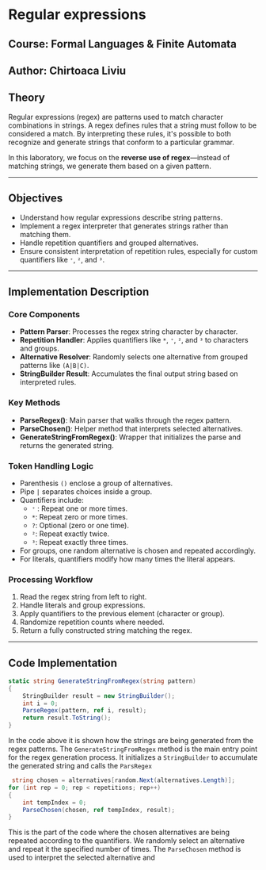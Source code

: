 # Regular expressions

## Course: Formal Languages & Finite Automata  
## Author: Chirtoaca Liviu  

## Theory  
Regular expressions (regex) are patterns used to match character combinations in strings. A regex defines rules that a string must follow to be considered a match. By interpreting these rules, it's possible to both recognize and generate strings that conform to a particular grammar.

In this laboratory, we focus on the **reverse use of regex**—instead of matching strings, we generate them based on a given pattern. 

---

## Objectives  
- Understand how regular expressions describe string patterns.
- Implement a regex interpreter that generates strings rather than matching them.
- Handle repetition quantifiers and grouped alternatives.
- Ensure consistent interpretation of repetition rules, especially for custom quantifiers like `⁺`, `²`, and `³`.

---

## Implementation Description  

### Core Components
- **Pattern Parser**: Processes the regex string character by character.
- **Repetition Handler**: Applies quantifiers like `*`, `⁺`, `²`, and `³` to characters and groups.
- **Alternative Resolver**: Randomly selects one alternative from grouped patterns like `(A|B|C)`.
- **StringBuilder Result**: Accumulates the final output string based on interpreted rules.

### Key Methods
- **ParseRegex()**: Main parser that walks through the regex pattern.
- **ParseChosen()**: Helper method that interprets selected alternatives.
- **GenerateStringFromRegex()**: Wrapper that initializes the parse and returns the generated string.

### Token Handling Logic
- Parenthesis `()` enclose a group of alternatives.
- Pipe `|` separates choices inside a group.
- Quantifiers include:
  - `⁺` : Repeat one or more times.
  - `*`: Repeat zero or more times.
  - `?`: Optional (zero or one time).
  - `²`: Repeat exactly twice.
  - `³`: Repeat exactly three times.
- For groups, one random alternative is chosen and repeated accordingly.
- For literals, quantifiers modify how many times the literal appears.

### Processing Workflow
1. Read the regex string from left to right.
2. Handle literals and group expressions.
3. Apply quantifiers to the previous element (character or group).
4. Randomize repetition counts where needed.
5. Return a fully constructed string matching the regex.


---

## Code Implementation
```csharp
static string GenerateStringFromRegex(string pattern)
{
    StringBuilder result = new StringBuilder();
    int i = 0;
    ParseRegex(pattern, ref i, result);
    return result.ToString();
}
```
In the code above it is shown how the strings are being generated from the regex patterns. The `GenerateStringFromRegex` method is the main entry point for the regex generation process. It initializes a `StringBuilder` to accumulate the generated string and calls the `ParsRegex`

```csharp
 string chosen = alternatives[random.Next(alternatives.Length)];
for (int rep = 0; rep < repetitions; rep++)
{
    int tempIndex = 0;
    ParseChosen(chosen, ref tempIndex, result);
}
```
This is the part of the code where the chosen alternatives are being repeated according to the quantifiers. We randomly select an alternative and repeat it the specified number of times. The `ParseChosen` method is used to interpret the selected alternative and